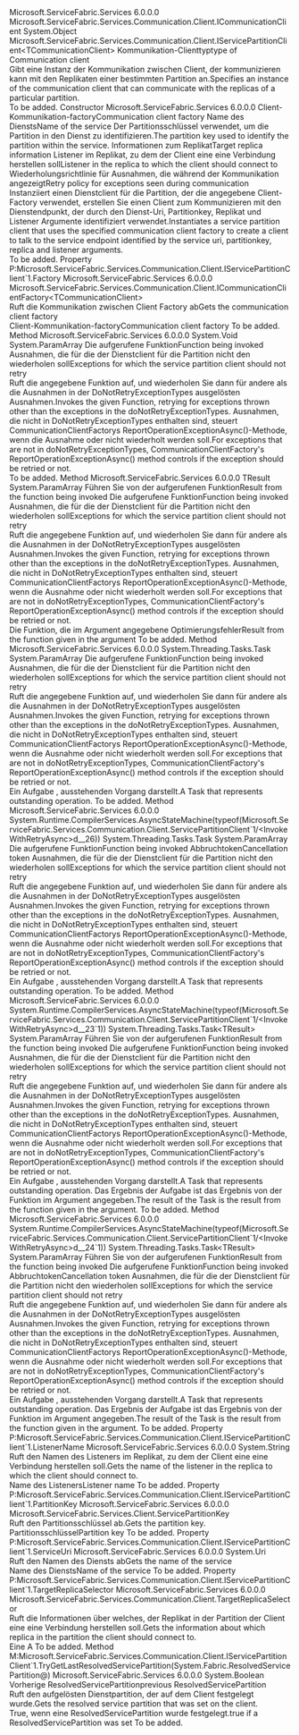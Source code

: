 <Type Name="ServicePartitionClient&lt;TCommunicationClient&gt;" FullName="Microsoft.ServiceFabric.Services.Communication.Client.ServicePartitionClient&lt;TCommunicationClient&gt;">
  <TypeSignature Language="C#" Value="public class ServicePartitionClient&lt;TCommunicationClient&gt; : Microsoft.ServiceFabric.Services.Communication.Client.IServicePartitionClient&lt;TCommunicationClient&gt; where TCommunicationClient : ICommunicationClient" />
  <TypeSignature Language="ILAsm" Value=".class public auto ansi beforefieldinit ServicePartitionClient`1&lt;(class Microsoft.ServiceFabric.Services.Communication.Client.ICommunicationClient) TCommunicationClient&gt; extends System.Object implements class Microsoft.ServiceFabric.Services.Communication.Client.IServicePartitionClient`1&lt;!TCommunicationClient&gt;" />
  <TypeSignature Language="DocId" Value="T:Microsoft.ServiceFabric.Services.Communication.Client.ServicePartitionClient`1" />
  <TypeSignature Language="VB.NET" Value="Public Class ServicePartitionClient(Of TCommunicationClient)&#xA;Implements IServicePartitionClient(Of TCommunicationClient)" />
  <TypeSignature Language="F#" Value="type ServicePartitionClient&lt;'CommunicationClient (requires 'CommunicationClient :&gt; ICommunicationClient)&gt; = class&#xA;    interface IServicePartitionClient&lt;'CommunicationClient (requires 'CommunicationClient :&gt; ICommunicationClient)&gt;" />
  <AssemblyInfo>
    <AssemblyName>Microsoft.ServiceFabric.Services</AssemblyName>
    <AssemblyVersion>6.0.0.0</AssemblyVersion>
  </AssemblyInfo>
  <TypeParameters>
    <TypeParameter Name="TCommunicationClient">
      <Constraints>
        <InterfaceName>Microsoft.ServiceFabric.Services.Communication.Client.ICommunicationClient</InterfaceName>
      </Constraints>
    </TypeParameter>
  </TypeParameters>
  <Base>
    <BaseTypeName>System.Object</BaseTypeName>
  </Base>
  <Interfaces>
    <Interface>
      <InterfaceName>Microsoft.ServiceFabric.Services.Communication.Client.IServicePartitionClient&lt;TCommunicationClient&gt;</InterfaceName>
    </Interface>
  </Interfaces>
  <Docs>
    <typeparam name="TCommunicationClient"><span data-ttu-id="7b529-101">Kommunikation-Clienttyp</span><span class="sxs-lookup"><span data-stu-id="7b529-101">type of Communication client</span></span></typeparam>
    <summary>
            <span data-ttu-id="7b529-102">Gibt eine Instanz der Kommunikation zwischen Client, der kommunizieren kann mit den Replikaten einer bestimmten Partition an.</span><span class="sxs-lookup"><span data-stu-id="7b529-102">Specifies an instance of the communication client that can communicate with the replicas of a particular partition.</span></span>
            </summary>
    <remarks>To be added.</remarks>
  </Docs>
  <Members>
    <Member MemberName=".ctor">
      <MemberSignature Language="C#" Value="public ServicePartitionClient (Microsoft.ServiceFabric.Services.Communication.Client.ICommunicationClientFactory&lt;TCommunicationClient&gt; communicationClientFactory, Uri serviceUri, Microsoft.ServiceFabric.Services.Client.ServicePartitionKey partitionKey = null, Microsoft.ServiceFabric.Services.Communication.Client.TargetReplicaSelector targetReplicaSelector = Microsoft.ServiceFabric.Services.Communication.Client.TargetReplicaSelector.PrimaryReplica, string listenerName = null, Microsoft.ServiceFabric.Services.Communication.Client.OperationRetrySettings retrySettings = null);" />
      <MemberSignature Language="ILAsm" Value=".method public hidebysig specialname rtspecialname instance void .ctor(class Microsoft.ServiceFabric.Services.Communication.Client.ICommunicationClientFactory`1&lt;!TCommunicationClient&gt; communicationClientFactory, class System.Uri serviceUri, class Microsoft.ServiceFabric.Services.Client.ServicePartitionKey partitionKey, valuetype Microsoft.ServiceFabric.Services.Communication.Client.TargetReplicaSelector targetReplicaSelector, string listenerName, class Microsoft.ServiceFabric.Services.Communication.Client.OperationRetrySettings retrySettings) cil managed" />
      <MemberSignature Language="DocId" Value="M:Microsoft.ServiceFabric.Services.Communication.Client.ServicePartitionClient`1.#ctor(Microsoft.ServiceFabric.Services.Communication.Client.ICommunicationClientFactory{`0},System.Uri,Microsoft.ServiceFabric.Services.Client.ServicePartitionKey,Microsoft.ServiceFabric.Services.Communication.Client.TargetReplicaSelector,System.String,Microsoft.ServiceFabric.Services.Communication.Client.OperationRetrySettings)" />
      <MemberSignature Language="F#" Value="new Microsoft.ServiceFabric.Services.Communication.Client.ServicePartitionClient&lt;'CommunicationClient (requires 'CommunicationClient :&gt; Microsoft.ServiceFabric.Services.Communication.Client.ICommunicationClient)&gt; : Microsoft.ServiceFabric.Services.Communication.Client.ICommunicationClientFactory&lt;'CommunicationClient (requires 'CommunicationClient :&gt; Microsoft.ServiceFabric.Services.Communication.Client.ICommunicationClient)&gt; * Uri * Microsoft.ServiceFabric.Services.Client.ServicePartitionKey * Microsoft.ServiceFabric.Services.Communication.Client.TargetReplicaSelector * string * Microsoft.ServiceFabric.Services.Communication.Client.OperationRetrySettings -&gt; Microsoft.ServiceFabric.Services.Communication.Client.ServicePartitionClient&lt;'CommunicationClient (requires 'CommunicationClient :&gt; Microsoft.ServiceFabric.Services.Communication.Client.ICommunicationClient)&gt;" Usage="new Microsoft.ServiceFabric.Services.Communication.Client.ServicePartitionClient&lt;'CommunicationClient (requires 'CommunicationClient :&gt; Microsoft.ServiceFabric.Services.Communication.Client.ICommunicationClient)&gt; (communicationClientFactory, serviceUri, partitionKey, targetReplicaSelector, listenerName, retrySettings)" />
      <MemberType>Constructor</MemberType>
      <AssemblyInfo>
        <AssemblyName>Microsoft.ServiceFabric.Services</AssemblyName>
        <AssemblyVersion>6.0.0.0</AssemblyVersion>
      </AssemblyInfo>
      <Parameters>
        <Parameter Name="communicationClientFactory" Type="Microsoft.ServiceFabric.Services.Communication.Client.ICommunicationClientFactory&lt;TCommunicationClient&gt;" />
        <Parameter Name="serviceUri" Type="System.Uri" />
        <Parameter Name="partitionKey" Type="Microsoft.ServiceFabric.Services.Client.ServicePartitionKey" />
        <Parameter Name="targetReplicaSelector" Type="Microsoft.ServiceFabric.Services.Communication.Client.TargetReplicaSelector" />
        <Parameter Name="listenerName" Type="System.String" />
        <Parameter Name="retrySettings" Type="Microsoft.ServiceFabric.Services.Communication.Client.OperationRetrySettings" />
      </Parameters>
      <Docs>
        <param name="communicationClientFactory"><span data-ttu-id="7b529-103">Client-Kommunikation-factory</span><span class="sxs-lookup"><span data-stu-id="7b529-103">Communication client factory</span></span></param>
        <param name="serviceUri"><span data-ttu-id="7b529-104">Name des Diensts</span><span class="sxs-lookup"><span data-stu-id="7b529-104">Name of the service</span></span></param>
        <param name="partitionKey"><span data-ttu-id="7b529-105">Der Partitionsschlüssel verwendet, um die Partition in den Dienst zu identifizieren.</span><span class="sxs-lookup"><span data-stu-id="7b529-105">The partition key used to identify the partition within the service.</span></span></param>
        <param name="targetReplicaSelector"><span data-ttu-id="7b529-106">Informationen zum Replikat</span><span class="sxs-lookup"><span data-stu-id="7b529-106">Target replica information</span></span></param>
        <param name="listenerName"><span data-ttu-id="7b529-107">Listener im Replikat, zu dem der Client eine eine Verbindung herstellen soll</span><span class="sxs-lookup"><span data-stu-id="7b529-107">Listener in the replica to which the client should connect to</span></span></param>
        <param name="retrySettings"><span data-ttu-id="7b529-108">Wiederholungsrichtlinie für Ausnahmen, die während der Kommunikation angezeigt</span><span class="sxs-lookup"><span data-stu-id="7b529-108">Retry policy for exceptions seen during communication</span></span></param>
        <summary>
            <span data-ttu-id="7b529-109">Instanziiert einen Dienstclient für die Partition, der die angegebene Client-Factory verwendet, erstellen Sie einen Client zum Kommunizieren mit den Dienstendpunkt, der durch den Dienst-Uri, Partitionkey, Replikat und Listener Argumente identifiziert verwendet.</span><span class="sxs-lookup"><span data-stu-id="7b529-109">Instantiates a service partition client that uses the specified communication client factory to create a client to talk to the service endpoint identified by the service uri, partitionkey, replica and listener arguments.</span></span>
            </summary>
        <remarks>To be added.</remarks>
      </Docs>
    </Member>
    <Member MemberName="Factory">
      <MemberSignature Language="C#" Value="public Microsoft.ServiceFabric.Services.Communication.Client.ICommunicationClientFactory&lt;TCommunicationClient&gt; Factory { get; }" />
      <MemberSignature Language="ILAsm" Value=".property instance class Microsoft.ServiceFabric.Services.Communication.Client.ICommunicationClientFactory`1&lt;!TCommunicationClient&gt; Factory" />
      <MemberSignature Language="DocId" Value="P:Microsoft.ServiceFabric.Services.Communication.Client.ServicePartitionClient`1.Factory" />
      <MemberSignature Language="VB.NET" Value="Public ReadOnly Property Factory As ICommunicationClientFactory(Of TCommunicationClient)" />
      <MemberSignature Language="F#" Value="member this.Factory : Microsoft.ServiceFabric.Services.Communication.Client.ICommunicationClientFactory&lt;'CommunicationClient (requires 'CommunicationClient :&gt; Microsoft.ServiceFabric.Services.Communication.Client.ICommunicationClient)&gt;" Usage="Microsoft.ServiceFabric.Services.Communication.Client.ServicePartitionClient&lt;'CommunicationClient (requires 'CommunicationClient :&gt; Microsoft.ServiceFabric.Services.Communication.Client.ICommunicationClient)&gt;.Factory" />
      <MemberType>Property</MemberType>
      <Implements>
        <InterfaceMember>P:Microsoft.ServiceFabric.Services.Communication.Client.IServicePartitionClient`1.Factory</InterfaceMember>
      </Implements>
      <AssemblyInfo>
        <AssemblyName>Microsoft.ServiceFabric.Services</AssemblyName>
        <AssemblyVersion>6.0.0.0</AssemblyVersion>
      </AssemblyInfo>
      <ReturnValue>
        <ReturnType>Microsoft.ServiceFabric.Services.Communication.Client.ICommunicationClientFactory&lt;TCommunicationClient&gt;</ReturnType>
      </ReturnValue>
      <Docs>
        <summary>
            <span data-ttu-id="7b529-110">Ruft die Kommunikation zwischen Client Factory ab</span><span class="sxs-lookup"><span data-stu-id="7b529-110">Gets the communication client factory</span></span>
            </summary>
        <value><span data-ttu-id="7b529-111">Client-Kommunikation-factory</span><span class="sxs-lookup"><span data-stu-id="7b529-111">Communication client factory</span></span></value>
        <remarks>To be added.</remarks>
      </Docs>
    </Member>
    <Member MemberName="InvokeWithRetry">
      <MemberSignature Language="C#" Value="public void InvokeWithRetry (Action&lt;TCommunicationClient&gt; func, params Type[] doNotRetryExceptionTypes);" />
      <MemberSignature Language="ILAsm" Value=".method public hidebysig instance void InvokeWithRetry(class System.Action`1&lt;!TCommunicationClient&gt; func, class System.Type[] doNotRetryExceptionTypes) cil managed" />
      <MemberSignature Language="DocId" Value="M:Microsoft.ServiceFabric.Services.Communication.Client.ServicePartitionClient`1.InvokeWithRetry(System.Action{`0},System.Type[])" />
      <MemberSignature Language="VB.NET" Value="Public Sub InvokeWithRetry (func As Action(Of TCommunicationClient), ParamArray doNotRetryExceptionTypes As Type())" />
      <MemberSignature Language="F#" Value="member this.InvokeWithRetry : Action&lt;'CommunicationClient (requires 'CommunicationClient :&gt; Microsoft.ServiceFabric.Services.Communication.Client.ICommunicationClient)&gt; * Type[] -&gt; unit" Usage="servicePartitionClient.InvokeWithRetry (func, doNotRetryExceptionTypes)" />
      <MemberType>Method</MemberType>
      <AssemblyInfo>
        <AssemblyName>Microsoft.ServiceFabric.Services</AssemblyName>
        <AssemblyVersion>6.0.0.0</AssemblyVersion>
      </AssemblyInfo>
      <ReturnValue>
        <ReturnType>System.Void</ReturnType>
      </ReturnValue>
      <Parameters>
        <Parameter Name="func" Type="System.Action&lt;TCommunicationClient&gt;" />
        <Parameter Name="doNotRetryExceptionTypes" Type="System.Type[]">
          <Attributes>
            <Attribute>
              <AttributeName>System.ParamArray</AttributeName>
            </Attribute>
          </Attributes>
        </Parameter>
      </Parameters>
      <Docs>
        <param name="func"><span data-ttu-id="7b529-112">Die aufgerufene Funktion</span><span class="sxs-lookup"><span data-stu-id="7b529-112">Function being invoked</span></span></param>
        <param name="doNotRetryExceptionTypes"><span data-ttu-id="7b529-113">Ausnahmen, die für die der Dienstclient für die Partition nicht den wiederholen soll</span><span class="sxs-lookup"><span data-stu-id="7b529-113">Exceptions for which the service partition client should not retry</span></span></param>
        <summary>
            <span data-ttu-id="7b529-114">Ruft die angegebene Funktion auf, und wiederholen Sie dann für andere als die Ausnahmen in der DoNotRetryExceptionTypes ausgelösten Ausnahmen.</span><span class="sxs-lookup"><span data-stu-id="7b529-114">Invokes the given Function, retrying for exceptions thrown other than the exceptions in the doNotRetryExceptionTypes.</span></span>
            <span data-ttu-id="7b529-115">Ausnahmen, die nicht in DoNotRetryExceptionTypes enthalten sind, steuert CommunicationClientFactorys ReportOperationExceptionAsync()-Methode, wenn die Ausnahme oder nicht wiederholt werden soll.</span><span class="sxs-lookup"><span data-stu-id="7b529-115">For exceptions that are not in doNotRetryExceptionTypes, CommunicationClientFactory's ReportOperationExceptionAsync() method controls if the exception should be retried or not.</span></span>
            </summary>
        <remarks>To be added.</remarks>
      </Docs>
    </Member>
    <Member MemberName="InvokeWithRetry&lt;TResult&gt;">
      <MemberSignature Language="C#" Value="public TResult InvokeWithRetry&lt;TResult&gt; (Func&lt;TCommunicationClient,TResult&gt; func, params Type[] doNotRetryExceptionTypes);" />
      <MemberSignature Language="ILAsm" Value=".method public hidebysig instance !!TResult InvokeWithRetry&lt;TResult&gt;(class System.Func`2&lt;!TCommunicationClient, !!TResult&gt; func, class System.Type[] doNotRetryExceptionTypes) cil managed" />
      <MemberSignature Language="DocId" Value="M:Microsoft.ServiceFabric.Services.Communication.Client.ServicePartitionClient`1.InvokeWithRetry``1(System.Func{`0,``0},System.Type[])" />
      <MemberSignature Language="VB.NET" Value="Public Function InvokeWithRetry(Of TResult) (func As Func(Of TCommunicationClient, TResult), ParamArray doNotRetryExceptionTypes As Type()) As TResult" />
      <MemberSignature Language="F#" Value="member this.InvokeWithRetry : Func&lt;'CommunicationClient, 'Result (requires 'CommunicationClient :&gt; Microsoft.ServiceFabric.Services.Communication.Client.ICommunicationClient)&gt; * Type[] -&gt; 'Result" Usage="servicePartitionClient.InvokeWithRetry (func, doNotRetryExceptionTypes)" />
      <MemberType>Method</MemberType>
      <AssemblyInfo>
        <AssemblyName>Microsoft.ServiceFabric.Services</AssemblyName>
        <AssemblyVersion>6.0.0.0</AssemblyVersion>
      </AssemblyInfo>
      <ReturnValue>
        <ReturnType>TResult</ReturnType>
      </ReturnValue>
      <TypeParameters>
        <TypeParameter Name="TResult" />
      </TypeParameters>
      <Parameters>
        <Parameter Name="func" Type="System.Func&lt;TCommunicationClient,TResult&gt;" />
        <Parameter Name="doNotRetryExceptionTypes" Type="System.Type[]">
          <Attributes>
            <Attribute>
              <AttributeName>System.ParamArray</AttributeName>
            </Attribute>
          </Attributes>
        </Parameter>
      </Parameters>
      <Docs>
        <typeparam name="TResult"><span data-ttu-id="7b529-116">Führen Sie von der aufgerufenen Funktion</span><span class="sxs-lookup"><span data-stu-id="7b529-116">Result from the function being invoked</span></span></typeparam>
        <param name="func"><span data-ttu-id="7b529-117">Die aufgerufene Funktion</span><span class="sxs-lookup"><span data-stu-id="7b529-117">Function being invoked</span></span></param>
        <param name="doNotRetryExceptionTypes"><span data-ttu-id="7b529-118">Ausnahmen, die für die der Dienstclient für die Partition nicht den wiederholen soll</span><span class="sxs-lookup"><span data-stu-id="7b529-118">Exceptions for which the service partition client should not retry</span></span></param>
        <summary>
            <span data-ttu-id="7b529-119">Ruft die angegebene Funktion auf, und wiederholen Sie dann für andere als die Ausnahmen in der DoNotRetryExceptionTypes ausgelösten Ausnahmen.</span><span class="sxs-lookup"><span data-stu-id="7b529-119">Invokes the given Function, retrying for exceptions thrown other than the exceptions in the doNotRetryExceptionTypes.</span></span>
            <span data-ttu-id="7b529-120">Ausnahmen, die nicht in DoNotRetryExceptionTypes enthalten sind, steuert CommunicationClientFactorys ReportOperationExceptionAsync()-Methode, wenn die Ausnahme oder nicht wiederholt werden soll.</span><span class="sxs-lookup"><span data-stu-id="7b529-120">For exceptions that are not in doNotRetryExceptionTypes, CommunicationClientFactory's ReportOperationExceptionAsync() method controls if the exception should be retried or not.</span></span>
            </summary>
        <returns><span data-ttu-id="7b529-121">Die Funktion, die im Argument angegebene Optimierungsfehler</span><span class="sxs-lookup"><span data-stu-id="7b529-121">Result from the function given in the argument</span></span></returns>
        <remarks>To be added.</remarks>
      </Docs>
    </Member>
    <Member MemberName="InvokeWithRetryAsync">
      <MemberSignature Language="C#" Value="public System.Threading.Tasks.Task InvokeWithRetryAsync (Func&lt;TCommunicationClient,System.Threading.Tasks.Task&gt; func, params Type[] doNotRetryExceptionTypes);" />
      <MemberSignature Language="ILAsm" Value=".method public hidebysig instance class System.Threading.Tasks.Task InvokeWithRetryAsync(class System.Func`2&lt;!TCommunicationClient, class System.Threading.Tasks.Task&gt; func, class System.Type[] doNotRetryExceptionTypes) cil managed" />
      <MemberSignature Language="DocId" Value="M:Microsoft.ServiceFabric.Services.Communication.Client.ServicePartitionClient`1.InvokeWithRetryAsync(System.Func{`0,System.Threading.Tasks.Task},System.Type[])" />
      <MemberSignature Language="VB.NET" Value="Public Function InvokeWithRetryAsync (func As Func(Of TCommunicationClient, Task), ParamArray doNotRetryExceptionTypes As Type()) As Task" />
      <MemberSignature Language="F#" Value="member this.InvokeWithRetryAsync : Func&lt;'CommunicationClient, System.Threading.Tasks.Task (requires 'CommunicationClient :&gt; Microsoft.ServiceFabric.Services.Communication.Client.ICommunicationClient)&gt; * Type[] -&gt; System.Threading.Tasks.Task" Usage="servicePartitionClient.InvokeWithRetryAsync (func, doNotRetryExceptionTypes)" />
      <MemberType>Method</MemberType>
      <AssemblyInfo>
        <AssemblyName>Microsoft.ServiceFabric.Services</AssemblyName>
        <AssemblyVersion>6.0.0.0</AssemblyVersion>
      </AssemblyInfo>
      <ReturnValue>
        <ReturnType>System.Threading.Tasks.Task</ReturnType>
      </ReturnValue>
      <Parameters>
        <Parameter Name="func" Type="System.Func&lt;TCommunicationClient,System.Threading.Tasks.Task&gt;" />
        <Parameter Name="doNotRetryExceptionTypes" Type="System.Type[]">
          <Attributes>
            <Attribute>
              <AttributeName>System.ParamArray</AttributeName>
            </Attribute>
          </Attributes>
        </Parameter>
      </Parameters>
      <Docs>
        <param name="func"><span data-ttu-id="7b529-122">Die aufgerufene Funktion</span><span class="sxs-lookup"><span data-stu-id="7b529-122">Function being invoked</span></span></param>
        <param name="doNotRetryExceptionTypes"><span data-ttu-id="7b529-123">Ausnahmen, die für die der Dienstclient für die Partition nicht den wiederholen soll</span><span class="sxs-lookup"><span data-stu-id="7b529-123">Exceptions for which the service partition client should not retry</span></span></param>
        <summary>
            <span data-ttu-id="7b529-124">Ruft die angegebene Funktion auf, und wiederholen Sie dann für andere als die Ausnahmen in der DoNotRetryExceptionTypes ausgelösten Ausnahmen.</span><span class="sxs-lookup"><span data-stu-id="7b529-124">Invokes the given Function, retrying for exceptions thrown other than the exceptions in the doNotRetryExceptionTypes.</span></span>
            <span data-ttu-id="7b529-125">Ausnahmen, die nicht in DoNotRetryExceptionTypes enthalten sind, steuert CommunicationClientFactorys ReportOperationExceptionAsync()-Methode, wenn die Ausnahme oder nicht wiederholt werden soll.</span><span class="sxs-lookup"><span data-stu-id="7b529-125">For exceptions that are not in doNotRetryExceptionTypes, CommunicationClientFactory's ReportOperationExceptionAsync() method controls if the exception should be retried or not.</span></span>
            </summary>
        <returns>
            <span data-ttu-id="7b529-126">Ein <see cref="T:System.Threading.Tasks.Task">Aufgabe</see> , ausstehenden Vorgang darstellt.</span><span class="sxs-lookup"><span data-stu-id="7b529-126">A <see cref="T:System.Threading.Tasks.Task">Task</see> that represents outstanding operation.</span></span>
            </returns>
        <remarks>To be added.</remarks>
      </Docs>
    </Member>
    <Member MemberName="InvokeWithRetryAsync">
      <MemberSignature Language="C#" Value="public System.Threading.Tasks.Task InvokeWithRetryAsync (Func&lt;TCommunicationClient,System.Threading.Tasks.Task&gt; func, System.Threading.CancellationToken cancellationToken, params Type[] doNotRetryExceptionTypes);" />
      <MemberSignature Language="ILAsm" Value=".method public hidebysig instance class System.Threading.Tasks.Task InvokeWithRetryAsync(class System.Func`2&lt;!TCommunicationClient, class System.Threading.Tasks.Task&gt; func, valuetype System.Threading.CancellationToken cancellationToken, class System.Type[] doNotRetryExceptionTypes) cil managed" />
      <MemberSignature Language="DocId" Value="M:Microsoft.ServiceFabric.Services.Communication.Client.ServicePartitionClient`1.InvokeWithRetryAsync(System.Func{`0,System.Threading.Tasks.Task},System.Threading.CancellationToken,System.Type[])" />
      <MemberSignature Language="F#" Value="member this.InvokeWithRetryAsync : Func&lt;'CommunicationClient, System.Threading.Tasks.Task (requires 'CommunicationClient :&gt; Microsoft.ServiceFabric.Services.Communication.Client.ICommunicationClient)&gt; * System.Threading.CancellationToken * Type[] -&gt; System.Threading.Tasks.Task" Usage="servicePartitionClient.InvokeWithRetryAsync (func, cancellationToken, doNotRetryExceptionTypes)" />
      <MemberType>Method</MemberType>
      <AssemblyInfo>
        <AssemblyName>Microsoft.ServiceFabric.Services</AssemblyName>
        <AssemblyVersion>6.0.0.0</AssemblyVersion>
      </AssemblyInfo>
      <Attributes>
        <Attribute>
          <AttributeName>System.Runtime.CompilerServices.AsyncStateMachine(typeof(Microsoft.ServiceFabric.Services.Communication.Client.ServicePartitionClient`1/&lt;InvokeWithRetryAsync&gt;d__26))</AttributeName>
        </Attribute>
      </Attributes>
      <ReturnValue>
        <ReturnType>System.Threading.Tasks.Task</ReturnType>
      </ReturnValue>
      <Parameters>
        <Parameter Name="func" Type="System.Func&lt;TCommunicationClient,System.Threading.Tasks.Task&gt;" />
        <Parameter Name="cancellationToken" Type="System.Threading.CancellationToken" />
        <Parameter Name="doNotRetryExceptionTypes" Type="System.Type[]">
          <Attributes>
            <Attribute>
              <AttributeName>System.ParamArray</AttributeName>
            </Attribute>
          </Attributes>
        </Parameter>
      </Parameters>
      <Docs>
        <param name="func"><span data-ttu-id="7b529-127">Die aufgerufene Funktion</span><span class="sxs-lookup"><span data-stu-id="7b529-127">Function being invoked</span></span></param>
        <param name="cancellationToken"><span data-ttu-id="7b529-128">Abbruchtoken</span><span class="sxs-lookup"><span data-stu-id="7b529-128">Cancellation token</span></span></param>
        <param name="doNotRetryExceptionTypes"><span data-ttu-id="7b529-129">Ausnahmen, die für die der Dienstclient für die Partition nicht den wiederholen soll</span><span class="sxs-lookup"><span data-stu-id="7b529-129">Exceptions for which the service partition client should not retry</span></span></param>
        <summary>
            <span data-ttu-id="7b529-130">Ruft die angegebene Funktion auf, und wiederholen Sie dann für andere als die Ausnahmen in der DoNotRetryExceptionTypes ausgelösten Ausnahmen.</span><span class="sxs-lookup"><span data-stu-id="7b529-130">Invokes the given Function, retrying for exceptions thrown other than the exceptions in the doNotRetryExceptionTypes.</span></span>
            <span data-ttu-id="7b529-131">Ausnahmen, die nicht in DoNotRetryExceptionTypes enthalten sind, steuert CommunicationClientFactorys ReportOperationExceptionAsync()-Methode, wenn die Ausnahme oder nicht wiederholt werden soll.</span><span class="sxs-lookup"><span data-stu-id="7b529-131">For exceptions that are not in doNotRetryExceptionTypes, CommunicationClientFactory's ReportOperationExceptionAsync() method controls if the exception should be retried or not.</span></span>
            </summary>
        <returns>
            <span data-ttu-id="7b529-132">Ein <see cref="T:System.Threading.Tasks.Task">Aufgabe</see> , ausstehenden Vorgang darstellt.</span><span class="sxs-lookup"><span data-stu-id="7b529-132">A <see cref="T:System.Threading.Tasks.Task">Task</see> that represents outstanding operation.</span></span>
            </returns>
        <remarks>To be added.</remarks>
      </Docs>
    </Member>
    <Member MemberName="InvokeWithRetryAsync&lt;TResult&gt;">
      <MemberSignature Language="C#" Value="public System.Threading.Tasks.Task&lt;TResult&gt; InvokeWithRetryAsync&lt;TResult&gt; (Func&lt;TCommunicationClient,System.Threading.Tasks.Task&lt;TResult&gt;&gt; func, params Type[] doNotRetryExceptionTypes);" />
      <MemberSignature Language="ILAsm" Value=".method public hidebysig instance class System.Threading.Tasks.Task`1&lt;!!TResult&gt; InvokeWithRetryAsync&lt;TResult&gt;(class System.Func`2&lt;!TCommunicationClient, class System.Threading.Tasks.Task`1&lt;!!TResult&gt;&gt; func, class System.Type[] doNotRetryExceptionTypes) cil managed" />
      <MemberSignature Language="DocId" Value="M:Microsoft.ServiceFabric.Services.Communication.Client.ServicePartitionClient`1.InvokeWithRetryAsync``1(System.Func{`0,System.Threading.Tasks.Task{``0}},System.Type[])" />
      <MemberSignature Language="VB.NET" Value="Public Function InvokeWithRetryAsync(Of TResult) (func As Func(Of TCommunicationClient, Task(Of TResult)), ParamArray doNotRetryExceptionTypes As Type()) As Task(Of TResult)" />
      <MemberSignature Language="F#" Value="member this.InvokeWithRetryAsync : Func&lt;'CommunicationClient, System.Threading.Tasks.Task&lt;'Result&gt; (requires 'CommunicationClient :&gt; Microsoft.ServiceFabric.Services.Communication.Client.ICommunicationClient)&gt; * Type[] -&gt; System.Threading.Tasks.Task&lt;'Result&gt;" Usage="servicePartitionClient.InvokeWithRetryAsync (func, doNotRetryExceptionTypes)" />
      <MemberType>Method</MemberType>
      <AssemblyInfo>
        <AssemblyName>Microsoft.ServiceFabric.Services</AssemblyName>
        <AssemblyVersion>6.0.0.0</AssemblyVersion>
      </AssemblyInfo>
      <Attributes>
        <Attribute>
          <AttributeName>System.Runtime.CompilerServices.AsyncStateMachine(typeof(Microsoft.ServiceFabric.Services.Communication.Client.ServicePartitionClient`1/&lt;InvokeWithRetryAsync&gt;d__23`1))</AttributeName>
        </Attribute>
      </Attributes>
      <ReturnValue>
        <ReturnType>System.Threading.Tasks.Task&lt;TResult&gt;</ReturnType>
      </ReturnValue>
      <TypeParameters>
        <TypeParameter Name="TResult" />
      </TypeParameters>
      <Parameters>
        <Parameter Name="func" Type="System.Func&lt;TCommunicationClient,System.Threading.Tasks.Task&lt;TResult&gt;&gt;" />
        <Parameter Name="doNotRetryExceptionTypes" Type="System.Type[]">
          <Attributes>
            <Attribute>
              <AttributeName>System.ParamArray</AttributeName>
            </Attribute>
          </Attributes>
        </Parameter>
      </Parameters>
      <Docs>
        <typeparam name="TResult"><span data-ttu-id="7b529-133">Führen Sie von der aufgerufenen Funktion</span><span class="sxs-lookup"><span data-stu-id="7b529-133">Result from the function being invoked</span></span></typeparam>
        <param name="func"><span data-ttu-id="7b529-134">Die aufgerufene Funktion</span><span class="sxs-lookup"><span data-stu-id="7b529-134">Function being invoked</span></span></param>
        <param name="doNotRetryExceptionTypes"><span data-ttu-id="7b529-135">Ausnahmen, die für die der Dienstclient für die Partition nicht den wiederholen soll</span><span class="sxs-lookup"><span data-stu-id="7b529-135">Exceptions for which the service partition client should not retry</span></span></param>
        <summary>
            <span data-ttu-id="7b529-136">Ruft die angegebene Funktion auf, und wiederholen Sie dann für andere als die Ausnahmen in der DoNotRetryExceptionTypes ausgelösten Ausnahmen.</span><span class="sxs-lookup"><span data-stu-id="7b529-136">Invokes the given Function, retrying for exceptions thrown other than the exceptions in the doNotRetryExceptionTypes.</span></span>
            <span data-ttu-id="7b529-137">Ausnahmen, die nicht in DoNotRetryExceptionTypes enthalten sind, steuert CommunicationClientFactorys ReportOperationExceptionAsync()-Methode, wenn die Ausnahme oder nicht wiederholt werden soll.</span><span class="sxs-lookup"><span data-stu-id="7b529-137">For exceptions that are not in doNotRetryExceptionTypes, CommunicationClientFactory's ReportOperationExceptionAsync() method controls if the exception should be retried or not.</span></span>
            </summary>
        <returns>
            <span data-ttu-id="7b529-138">Ein <see cref="T:System.Threading.Tasks.Task">Aufgabe</see> , ausstehenden Vorgang darstellt.</span><span class="sxs-lookup"><span data-stu-id="7b529-138">A <see cref="T:System.Threading.Tasks.Task">Task</see> that represents outstanding operation.</span></span> <span data-ttu-id="7b529-139">Das Ergebnis der Aufgabe ist das Ergebnis von der Funktion im Argument angegeben.</span><span class="sxs-lookup"><span data-stu-id="7b529-139">The result of the Task is the result from the function given in the argument.</span></span>
            </returns>
        <remarks>To be added.</remarks>
      </Docs>
    </Member>
    <Member MemberName="InvokeWithRetryAsync&lt;TResult&gt;">
      <MemberSignature Language="C#" Value="public System.Threading.Tasks.Task&lt;TResult&gt; InvokeWithRetryAsync&lt;TResult&gt; (Func&lt;TCommunicationClient,System.Threading.Tasks.Task&lt;TResult&gt;&gt; func, System.Threading.CancellationToken cancellationToken, params Type[] doNotRetryExceptionTypes);" />
      <MemberSignature Language="ILAsm" Value=".method public hidebysig instance class System.Threading.Tasks.Task`1&lt;!!TResult&gt; InvokeWithRetryAsync&lt;TResult&gt;(class System.Func`2&lt;!TCommunicationClient, class System.Threading.Tasks.Task`1&lt;!!TResult&gt;&gt; func, valuetype System.Threading.CancellationToken cancellationToken, class System.Type[] doNotRetryExceptionTypes) cil managed" />
      <MemberSignature Language="DocId" Value="M:Microsoft.ServiceFabric.Services.Communication.Client.ServicePartitionClient`1.InvokeWithRetryAsync``1(System.Func{`0,System.Threading.Tasks.Task{``0}},System.Threading.CancellationToken,System.Type[])" />
      <MemberSignature Language="F#" Value="member this.InvokeWithRetryAsync : Func&lt;'CommunicationClient, System.Threading.Tasks.Task&lt;'Result&gt; (requires 'CommunicationClient :&gt; Microsoft.ServiceFabric.Services.Communication.Client.ICommunicationClient)&gt; * System.Threading.CancellationToken * Type[] -&gt; System.Threading.Tasks.Task&lt;'Result&gt;" Usage="servicePartitionClient.InvokeWithRetryAsync (func, cancellationToken, doNotRetryExceptionTypes)" />
      <MemberType>Method</MemberType>
      <AssemblyInfo>
        <AssemblyName>Microsoft.ServiceFabric.Services</AssemblyName>
        <AssemblyVersion>6.0.0.0</AssemblyVersion>
      </AssemblyInfo>
      <Attributes>
        <Attribute>
          <AttributeName>System.Runtime.CompilerServices.AsyncStateMachine(typeof(Microsoft.ServiceFabric.Services.Communication.Client.ServicePartitionClient`1/&lt;InvokeWithRetryAsync&gt;d__24`1))</AttributeName>
        </Attribute>
      </Attributes>
      <ReturnValue>
        <ReturnType>System.Threading.Tasks.Task&lt;TResult&gt;</ReturnType>
      </ReturnValue>
      <TypeParameters>
        <TypeParameter Name="TResult" />
      </TypeParameters>
      <Parameters>
        <Parameter Name="func" Type="System.Func&lt;TCommunicationClient,System.Threading.Tasks.Task&lt;TResult&gt;&gt;" />
        <Parameter Name="cancellationToken" Type="System.Threading.CancellationToken" />
        <Parameter Name="doNotRetryExceptionTypes" Type="System.Type[]">
          <Attributes>
            <Attribute>
              <AttributeName>System.ParamArray</AttributeName>
            </Attribute>
          </Attributes>
        </Parameter>
      </Parameters>
      <Docs>
        <typeparam name="TResult"><span data-ttu-id="7b529-140">Führen Sie von der aufgerufenen Funktion</span><span class="sxs-lookup"><span data-stu-id="7b529-140">Result from the function being invoked</span></span></typeparam>
        <param name="func"><span data-ttu-id="7b529-141">Die aufgerufene Funktion</span><span class="sxs-lookup"><span data-stu-id="7b529-141">Function being invoked</span></span></param>
        <param name="cancellationToken"><span data-ttu-id="7b529-142">Abbruchtoken</span><span class="sxs-lookup"><span data-stu-id="7b529-142">Cancellation token</span></span></param>
        <param name="doNotRetryExceptionTypes"><span data-ttu-id="7b529-143">Ausnahmen, die für die der Dienstclient für die Partition nicht den wiederholen soll</span><span class="sxs-lookup"><span data-stu-id="7b529-143">Exceptions for which the service partition client should not retry</span></span></param>
        <summary>
            <span data-ttu-id="7b529-144">Ruft die angegebene Funktion auf, und wiederholen Sie dann für andere als die Ausnahmen in der DoNotRetryExceptionTypes ausgelösten Ausnahmen.</span><span class="sxs-lookup"><span data-stu-id="7b529-144">Invokes the given Function, retrying for exceptions thrown other than the exceptions in the doNotRetryExceptionTypes.</span></span>
            <span data-ttu-id="7b529-145">Ausnahmen, die nicht in DoNotRetryExceptionTypes enthalten sind, steuert CommunicationClientFactorys ReportOperationExceptionAsync()-Methode, wenn die Ausnahme oder nicht wiederholt werden soll.</span><span class="sxs-lookup"><span data-stu-id="7b529-145">For exceptions that are not in doNotRetryExceptionTypes, CommunicationClientFactory's ReportOperationExceptionAsync() method controls if the exception should be retried or not.</span></span>
            </summary>
        <returns>
            <span data-ttu-id="7b529-146">Ein <see cref="T:System.Threading.Tasks.Task">Aufgabe</see> , ausstehenden Vorgang darstellt.</span><span class="sxs-lookup"><span data-stu-id="7b529-146">A <see cref="T:System.Threading.Tasks.Task">Task</see> that represents outstanding operation.</span></span> <span data-ttu-id="7b529-147">Das Ergebnis der Aufgabe ist das Ergebnis von der Funktion im Argument angegeben.</span><span class="sxs-lookup"><span data-stu-id="7b529-147">The result of the Task is the result from the function given in the argument.</span></span>
            </returns>
        <remarks>To be added.</remarks>
      </Docs>
    </Member>
    <Member MemberName="ListenerName">
      <MemberSignature Language="C#" Value="public string ListenerName { get; }" />
      <MemberSignature Language="ILAsm" Value=".property instance string ListenerName" />
      <MemberSignature Language="DocId" Value="P:Microsoft.ServiceFabric.Services.Communication.Client.ServicePartitionClient`1.ListenerName" />
      <MemberSignature Language="VB.NET" Value="Public ReadOnly Property ListenerName As String" />
      <MemberSignature Language="F#" Value="member this.ListenerName : string" Usage="Microsoft.ServiceFabric.Services.Communication.Client.ServicePartitionClient&lt;'CommunicationClient (requires 'CommunicationClient :&gt; Microsoft.ServiceFabric.Services.Communication.Client.ICommunicationClient)&gt;.ListenerName" />
      <MemberType>Property</MemberType>
      <Implements>
        <InterfaceMember>P:Microsoft.ServiceFabric.Services.Communication.Client.IServicePartitionClient`1.ListenerName</InterfaceMember>
      </Implements>
      <AssemblyInfo>
        <AssemblyName>Microsoft.ServiceFabric.Services</AssemblyName>
        <AssemblyVersion>6.0.0.0</AssemblyVersion>
      </AssemblyInfo>
      <ReturnValue>
        <ReturnType>System.String</ReturnType>
      </ReturnValue>
      <Docs>
        <summary>
            <span data-ttu-id="7b529-148">Ruft den Namen des Listeners im Replikat, zu dem der Client eine eine Verbindung herstellen soll.</span><span class="sxs-lookup"><span data-stu-id="7b529-148">Gets the name of the listener in the replica to which the client should connect to.</span></span>
            </summary>
        <value><span data-ttu-id="7b529-149">Name des Listeners</span><span class="sxs-lookup"><span data-stu-id="7b529-149">Listener name</span></span></value>
        <remarks>To be added.</remarks>
      </Docs>
    </Member>
    <Member MemberName="PartitionKey">
      <MemberSignature Language="C#" Value="public Microsoft.ServiceFabric.Services.Client.ServicePartitionKey PartitionKey { get; }" />
      <MemberSignature Language="ILAsm" Value=".property instance class Microsoft.ServiceFabric.Services.Client.ServicePartitionKey PartitionKey" />
      <MemberSignature Language="DocId" Value="P:Microsoft.ServiceFabric.Services.Communication.Client.ServicePartitionClient`1.PartitionKey" />
      <MemberSignature Language="VB.NET" Value="Public ReadOnly Property PartitionKey As ServicePartitionKey" />
      <MemberSignature Language="F#" Value="member this.PartitionKey : Microsoft.ServiceFabric.Services.Client.ServicePartitionKey" Usage="Microsoft.ServiceFabric.Services.Communication.Client.ServicePartitionClient&lt;'CommunicationClient (requires 'CommunicationClient :&gt; Microsoft.ServiceFabric.Services.Communication.Client.ICommunicationClient)&gt;.PartitionKey" />
      <MemberType>Property</MemberType>
      <Implements>
        <InterfaceMember>P:Microsoft.ServiceFabric.Services.Communication.Client.IServicePartitionClient`1.PartitionKey</InterfaceMember>
      </Implements>
      <AssemblyInfo>
        <AssemblyName>Microsoft.ServiceFabric.Services</AssemblyName>
        <AssemblyVersion>6.0.0.0</AssemblyVersion>
      </AssemblyInfo>
      <ReturnValue>
        <ReturnType>Microsoft.ServiceFabric.Services.Client.ServicePartitionKey</ReturnType>
      </ReturnValue>
      <Docs>
        <summary>
            <span data-ttu-id="7b529-150">Ruft den Partitionsschlüssel ab.</span><span class="sxs-lookup"><span data-stu-id="7b529-150">Gets the partition key.</span></span>
            </summary>
        <value><span data-ttu-id="7b529-151">Partitionsschlüssel</span><span class="sxs-lookup"><span data-stu-id="7b529-151">Partition key</span></span></value>
        <remarks>To be added.</remarks>
      </Docs>
    </Member>
    <Member MemberName="ServiceUri">
      <MemberSignature Language="C#" Value="public Uri ServiceUri { get; }" />
      <MemberSignature Language="ILAsm" Value=".property instance class System.Uri ServiceUri" />
      <MemberSignature Language="DocId" Value="P:Microsoft.ServiceFabric.Services.Communication.Client.ServicePartitionClient`1.ServiceUri" />
      <MemberSignature Language="VB.NET" Value="Public ReadOnly Property ServiceUri As Uri" />
      <MemberSignature Language="F#" Value="member this.ServiceUri : Uri" Usage="Microsoft.ServiceFabric.Services.Communication.Client.ServicePartitionClient&lt;'CommunicationClient (requires 'CommunicationClient :&gt; Microsoft.ServiceFabric.Services.Communication.Client.ICommunicationClient)&gt;.ServiceUri" />
      <MemberType>Property</MemberType>
      <Implements>
        <InterfaceMember>P:Microsoft.ServiceFabric.Services.Communication.Client.IServicePartitionClient`1.ServiceUri</InterfaceMember>
      </Implements>
      <AssemblyInfo>
        <AssemblyName>Microsoft.ServiceFabric.Services</AssemblyName>
        <AssemblyVersion>6.0.0.0</AssemblyVersion>
      </AssemblyInfo>
      <ReturnValue>
        <ReturnType>System.Uri</ReturnType>
      </ReturnValue>
      <Docs>
        <summary>
            <span data-ttu-id="7b529-152">Ruft den Namen des Diensts ab</span><span class="sxs-lookup"><span data-stu-id="7b529-152">Gets the name of the service</span></span>
            </summary>
        <value><span data-ttu-id="7b529-153">Name des Diensts</span><span class="sxs-lookup"><span data-stu-id="7b529-153">Name of the service</span></span></value>
        <remarks>To be added.</remarks>
      </Docs>
    </Member>
    <Member MemberName="TargetReplicaSelector">
      <MemberSignature Language="C#" Value="public Microsoft.ServiceFabric.Services.Communication.Client.TargetReplicaSelector TargetReplicaSelector { get; }" />
      <MemberSignature Language="ILAsm" Value=".property instance valuetype Microsoft.ServiceFabric.Services.Communication.Client.TargetReplicaSelector TargetReplicaSelector" />
      <MemberSignature Language="DocId" Value="P:Microsoft.ServiceFabric.Services.Communication.Client.ServicePartitionClient`1.TargetReplicaSelector" />
      <MemberSignature Language="VB.NET" Value="Public ReadOnly Property TargetReplicaSelector As TargetReplicaSelector" />
      <MemberSignature Language="F#" Value="member this.TargetReplicaSelector : Microsoft.ServiceFabric.Services.Communication.Client.TargetReplicaSelector" Usage="Microsoft.ServiceFabric.Services.Communication.Client.ServicePartitionClient&lt;'CommunicationClient (requires 'CommunicationClient :&gt; Microsoft.ServiceFabric.Services.Communication.Client.ICommunicationClient)&gt;.TargetReplicaSelector" />
      <MemberType>Property</MemberType>
      <Implements>
        <InterfaceMember>P:Microsoft.ServiceFabric.Services.Communication.Client.IServicePartitionClient`1.TargetReplicaSelector</InterfaceMember>
      </Implements>
      <AssemblyInfo>
        <AssemblyName>Microsoft.ServiceFabric.Services</AssemblyName>
        <AssemblyVersion>6.0.0.0</AssemblyVersion>
      </AssemblyInfo>
      <ReturnValue>
        <ReturnType>Microsoft.ServiceFabric.Services.Communication.Client.TargetReplicaSelector</ReturnType>
      </ReturnValue>
      <Docs>
        <summary>
            <span data-ttu-id="7b529-154">Ruft die Informationen über welches, der Replikat in der Partition der Client eine eine Verbindung herstellen soll.</span><span class="sxs-lookup"><span data-stu-id="7b529-154">Gets the information about which replica in the partition the client should connect to.</span></span>
            </summary>
        <value><span data-ttu-id="7b529-155">Eine <see cref="T:Microsoft.ServiceFabric.Services.Communication.Client.TargetReplicaSelector" /></span><span class="sxs-lookup"><span data-stu-id="7b529-155">A <see cref="T:Microsoft.ServiceFabric.Services.Communication.Client.TargetReplicaSelector" /></span></span></value>
        <remarks>To be added.</remarks>
      </Docs>
    </Member>
    <Member MemberName="TryGetLastResolvedServicePartition">
      <MemberSignature Language="C#" Value="public bool TryGetLastResolvedServicePartition (out System.Fabric.ResolvedServicePartition resolvedServicePartition);" />
      <MemberSignature Language="ILAsm" Value=".method public hidebysig newslot virtual instance bool TryGetLastResolvedServicePartition([out] class System.Fabric.ResolvedServicePartition&amp; resolvedServicePartition) cil managed" />
      <MemberSignature Language="DocId" Value="M:Microsoft.ServiceFabric.Services.Communication.Client.ServicePartitionClient`1.TryGetLastResolvedServicePartition(System.Fabric.ResolvedServicePartition@)" />
      <MemberSignature Language="VB.NET" Value="Public Function TryGetLastResolvedServicePartition (ByRef resolvedServicePartition As ResolvedServicePartition) As Boolean" />
      <MemberSignature Language="F#" Value="abstract member TryGetLastResolvedServicePartition :  -&gt; bool&#xA;override this.TryGetLastResolvedServicePartition :  -&gt; bool" Usage="servicePartitionClient.TryGetLastResolvedServicePartition resolvedServicePartition" />
      <MemberType>Method</MemberType>
      <Implements>
        <InterfaceMember>M:Microsoft.ServiceFabric.Services.Communication.Client.IServicePartitionClient`1.TryGetLastResolvedServicePartition(System.Fabric.ResolvedServicePartition@)</InterfaceMember>
      </Implements>
      <AssemblyInfo>
        <AssemblyName>Microsoft.ServiceFabric.Services</AssemblyName>
        <AssemblyVersion>6.0.0.0</AssemblyVersion>
      </AssemblyInfo>
      <ReturnValue>
        <ReturnType>System.Boolean</ReturnType>
      </ReturnValue>
      <Parameters>
        <Parameter Name="resolvedServicePartition" Type="System.Fabric.ResolvedServicePartition&amp;" RefType="out" />
      </Parameters>
      <Docs>
        <param name="resolvedServicePartition"><span data-ttu-id="7b529-156">Vorherige ResolvedServicePartition</span><span class="sxs-lookup"><span data-stu-id="7b529-156">previous ResolvedServicePartition</span></span></param>
        <summary>
            <span data-ttu-id="7b529-157">Ruft den aufgelösten Dienstpartition, der auf dem Client festgelegt wurde.</span><span class="sxs-lookup"><span data-stu-id="7b529-157">Gets the resolved service partition that was set on the client.</span></span>
            </summary>
        <returns><span data-ttu-id="7b529-158">True, wenn eine ResolvedServicePartition wurde festgelegt.</span><span class="sxs-lookup"><span data-stu-id="7b529-158">true if a ResolvedServicePartition was set</span></span></returns>
        <remarks>To be added.</remarks>
      </Docs>
    </Member>
  </Members>
</Type>
